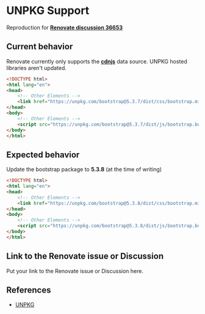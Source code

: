 # UNPKG Support

Reproduction for **[Renovate discussion 36653](https://github.com/renovatebot/renovate/discussions/36653)**

## Current behavior

Renovate currently only supports the **[cdnjs](https://docs.renovatebot.com/modules/datasource/cdnjs/)** data source. UNPKG hosted libraries aren't updated.

```html
<!DOCTYPE html>
<html lang="en">
<head>
    <!-- Other Elements -->
    <link href="https://unpkg.com/bootstrap@5.3.7/dist/css/bootstrap.min.css" rel="stylesheet"> <!--Update package to next available version -->
</head>
<body>
    <!-- Other Elements -->
    <script src="https://unpkg.com/bootstrap@5.3.7/dist/js/bootstrap.bundle.min.js"></script> <!--Update package to next available version -->
</body>
</html>
```

## Expected behavior

Update the bootstrap package to **5.3.8** (at the time of writing)

```html
<!DOCTYPE html>
<html lang="en">
<head>
    <!-- Other Elements -->
    <link href="https://unpkg.com/bootstrap@5.3.8/dist/css/bootstrap.min.css" rel="stylesheet"> <!--Updated to 5.3.8 -->
</head>
<body>
    <!-- Other Elements -->
    <script src="https://unpkg.com/bootstrap@5.3.8/dist/js/bootstrap.bundle.min.js"></script> <!--Updated to 5.3.8 -->
</body>
</html>
```

## Link to the Renovate issue or Discussion

Put your link to the Renovate issue or Discussion here.

## References

- [UNPKG](https://unpkg.com/)
